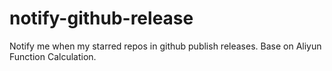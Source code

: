 # notify-github-release
Notify me when my starred repos in github publish releases. Base on Aliyun Function Calculation.
